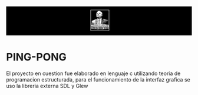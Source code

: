 ![No se encontro logo readme](LogoReadme/LogoReadme.png)
# PING-PONG
El proyecto en cuestion fue elaborado en lenguaje c utilizando teoria de programacion estructurada, para el funcionamiento de la interfaz grafica se uso la libreria externa SDL y Glew
